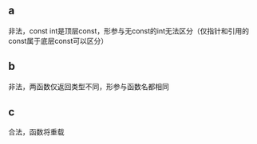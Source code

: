 ## a

非法，const int是顶层const，形参与无const的int无法区分（仅指针和引用的const属于底层const可以区分）

## b

非法，两函数仅返回类型不同，形参与函数名都相同

## c

合法，函数将重载